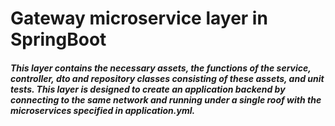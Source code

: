 # Gateway microservice layer in SpringBoot
##### This layer contains the necessary assets, the functions of the service, controller, dto and repository classes consisting of these assets, and unit tests. This layer is designed to create an application backend by connecting to the same network and running under a single roof with the microservices specified in application.yml.
